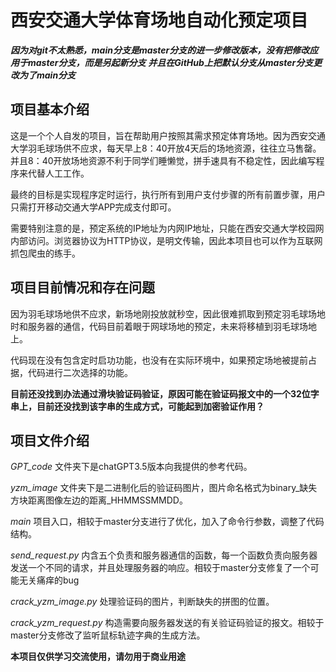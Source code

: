 # 西安交通大学体育场地自动化预定项目

***因为对git不太熟悉，main分支是master分支的进一步修改版本，没有把修改应用于master分支，而是另起新分支***
***并且在GitHub上把默认分支从master分支更改为了main分支***

## 项目基本介绍
这是一个个人自发的项目，旨在帮助用户按照其需求预定体育场地。因为西安交通大学羽毛球场供不应求，每天早上8：40开放4天后的场地资源，往往立马售罄。并且8：40开放场地资源不利于同学们睡懒觉，拼手速具有不稳定性，因此编写程序来代替人工工作。

最终的目标是实现程序定时运行，执行所有到用户支付步骤的所有前置步骤，用户只需打开移动交通大学APP完成支付即可。

需要特别注意的是，预定系统的IP地址为内网IP地址，只能在西安交通大学校园网内部访问。浏览器协议为HTTP协议，是明文传输，因此本项目也可以作为互联网抓包爬虫的练手。

## 项目目前情况和存在问题
因为羽毛球场地供不应求，新场地刚投放就秒空，因此很难抓取到预定羽毛球场地时和服务器的通信，代码目前着眼于网球场地的预定，未来将移植到羽毛球场地上。

代码现在没有包含定时启功功能，也没有在实际环境中，如果预定场地被提前占据，代码进行二次选择的功能。

**目前还没找到办法通过滑块验证码验证，原因可能在验证码报文中的一个32位字串上，目前还没找到该字串的生成方式，可能起到加密验证作用？**

## 项目文件介绍
*GPT_code* 文件夹下是chatGPT3.5版本向我提供的参考代码。

*yzm_image* 文件夹下是二进制化后的验证码图片，图片命名格式为binary_缺失方块距离图像左边的距离_HHMMSSMMDD。

*main* 项目入口，相较于master分支进行了优化，加入了命令行参数，调整了代码结构。

*send_request.py*  内含五个负责和服务器通信的函数，每一个函数负责向服务器发送一个不同的请求，并且处理服务器的响应。相较于master分支修复了一个可能无关痛痒的bug

*crack_yzm_image.py* 处理验证码的图片，判断缺失的拼图的位置。

*crack_yzm_request.py* 构造需要向服务器发送的有关验证码验证的报文。相较于master分支修改了监听鼠标轨迹字典的生成方法。


**本项目仅供学习交流使用，请勿用于商业用途**

